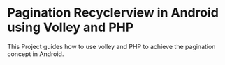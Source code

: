 # Pagination Recyclerview in Android using Volley and PHP
This Project guides how to use volley and PHP to achieve the pagination concept in Android.
